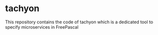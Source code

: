 # tachyon
This repository contains the code of tachyon which is a dedicated tool to specify microservices in FreePascal 
